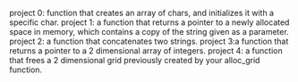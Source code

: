 project 0: function that creates an array of chars, and initializes it with a specific char.
project 1: a function that returns a pointer to a newly allocated space in memory, which contains a copy of the string given as a parameter.
project 2: a function that concatenates two strings.
project 3:a function that returns a pointer to a 2 dimensional array of integers.
project 4: a function that frees a 2 dimensional grid previously created by your alloc_grid function.
